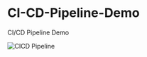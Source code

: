 # CI-CD-Pipeline-Demo
CI/CD Pipeline Demo

![CICD Pipeline](https://github.com/user-attachments/assets/6470a534-a9f7-4124-b159-c195977b07ce)
